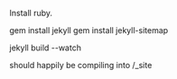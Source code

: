 Install ruby.

gem install jekyll
gem install jekyll-sitemap

jekyll build --watch

should happily be compiling into /_site